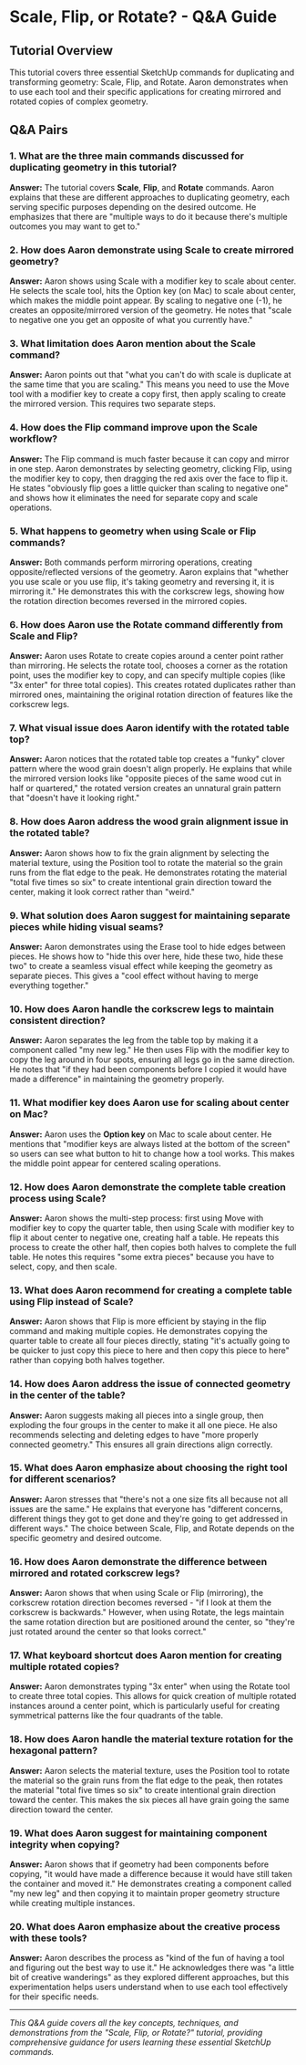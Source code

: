 # Scale, Flip, or Rotate? - Q&A Guide

## Tutorial Overview
This tutorial covers three essential SketchUp commands for duplicating and transforming geometry: Scale, Flip, and Rotate. Aaron demonstrates when to use each tool and their specific applications for creating mirrored and rotated copies of complex geometry.

## Q&A Pairs

### 1. What are the three main commands discussed for duplicating geometry in this tutorial?
**Answer:** The tutorial covers **Scale**, **Flip**, and **Rotate** commands. Aaron explains that these are different approaches to duplicating geometry, each serving specific purposes depending on the desired outcome. He emphasizes that there are "multiple ways to do it because there's multiple outcomes you may want to get to."

### 2. How does Aaron demonstrate using Scale to create mirrored geometry?
**Answer:** Aaron shows using Scale with a modifier key to scale about center. He selects the scale tool, hits the Option key (on Mac) to scale about center, which makes the middle point appear. By scaling to negative one (-1), he creates an opposite/mirrored version of the geometry. He notes that "scale to negative one you get an opposite of what you currently have."

### 3. What limitation does Aaron mention about the Scale command?
**Answer:** Aaron points out that "what you can't do with scale is duplicate at the same time that you are scaling." This means you need to use the Move tool with a modifier key to create a copy first, then apply scaling to create the mirrored version. This requires two separate steps.

### 4. How does the Flip command improve upon the Scale workflow?
**Answer:** The Flip command is much faster because it can copy and mirror in one step. Aaron demonstrates by selecting geometry, clicking Flip, using the modifier key to copy, then dragging the red axis over the face to flip it. He states "obviously flip goes a little quicker than scaling to negative one" and shows how it eliminates the need for separate copy and scale operations.

### 5. What happens to geometry when using Scale or Flip commands?
**Answer:** Both commands perform mirroring operations, creating opposite/reflected versions of the geometry. Aaron explains that "whether you use scale or you use flip, it's taking geometry and reversing it, it is mirroring it." He demonstrates this with the corkscrew legs, showing how the rotation direction becomes reversed in the mirrored copies.

### 6. How does Aaron use the Rotate command differently from Scale and Flip?
**Answer:** Aaron uses Rotate to create copies around a center point rather than mirroring. He selects the rotate tool, chooses a corner as the rotation point, uses the modifier key to copy, and can specify multiple copies (like "3x enter" for three total copies). This creates rotated duplicates rather than mirrored ones, maintaining the original rotation direction of features like the corkscrew legs.

### 7. What visual issue does Aaron identify with the rotated table top?
**Answer:** Aaron notices that the rotated table top creates a "funky" clover pattern where the wood grain doesn't align properly. He explains that while the mirrored version looks like "opposite pieces of the same wood cut in half or quartered," the rotated version creates an unnatural grain pattern that "doesn't have it looking right."

### 8. How does Aaron address the wood grain alignment issue in the rotated table?
**Answer:** Aaron shows how to fix the grain alignment by selecting the material texture, using the Position tool to rotate the material so the grain runs from the flat edge to the peak. He demonstrates rotating the material "total five times so six" to create intentional grain direction toward the center, making it look correct rather than "weird."

### 9. What solution does Aaron suggest for maintaining separate pieces while hiding visual seams?
**Answer:** Aaron demonstrates using the Erase tool to hide edges between pieces. He shows how to "hide this over here, hide these two, hide these two" to create a seamless visual effect while keeping the geometry as separate pieces. This gives a "cool effect without having to merge everything together."

### 10. How does Aaron handle the corkscrew legs to maintain consistent direction?
**Answer:** Aaron separates the leg from the table top by making it a component called "my new leg." He then uses Flip with the modifier key to copy the leg around in four spots, ensuring all legs go in the same direction. He notes that "if they had been components before I copied it would have made a difference" in maintaining the geometry properly.

### 11. What modifier key does Aaron use for scaling about center on Mac?
**Answer:** Aaron uses the **Option key** on Mac to scale about center. He mentions that "modifier keys are always listed at the bottom of the screen" so users can see what button to hit to change how a tool works. This makes the middle point appear for centered scaling operations.

### 12. How does Aaron demonstrate the complete table creation process using Scale?
**Answer:** Aaron shows the multi-step process: first using Move with modifier key to copy the quarter table, then using Scale with modifier key to flip it about center to negative one, creating half a table. He repeats this process to create the other half, then copies both halves to complete the full table. He notes this requires "some extra pieces" because you have to select, copy, and then scale.

### 13. What does Aaron recommend for creating a complete table using Flip instead of Scale?
**Answer:** Aaron shows that Flip is more efficient by staying in the flip command and making multiple copies. He demonstrates copying the quarter table to create all four pieces directly, stating "it's actually going to be quicker to just copy this piece to here and then copy this piece to here" rather than copying both halves together.

### 14. How does Aaron address the issue of connected geometry in the center of the table?
**Answer:** Aaron suggests making all pieces into a single group, then exploding the four groups in the center to make it all one piece. He also recommends selecting and deleting edges to have "more properly connected geometry." This ensures all grain directions align correctly.

### 15. What does Aaron emphasize about choosing the right tool for different scenarios?
**Answer:** Aaron stresses that "there's not a one size fits all because not all issues are the same." He explains that everyone has "different concerns, different things they got to get done and they're going to get addressed in different ways." The choice between Scale, Flip, and Rotate depends on the specific geometry and desired outcome.

### 16. How does Aaron demonstrate the difference between mirrored and rotated corkscrew legs?
**Answer:** Aaron shows that when using Scale or Flip (mirroring), the corkscrew rotation direction becomes reversed - "if I look at them the corkscrew is backwards." However, when using Rotate, the legs maintain the same rotation direction but are positioned around the center, so "they're just rotated around the center so that looks correct."

### 17. What keyboard shortcut does Aaron mention for creating multiple rotated copies?
**Answer:** Aaron demonstrates typing "3x enter" when using the Rotate tool to create three total copies. This allows for quick creation of multiple rotated instances around a center point, which is particularly useful for creating symmetrical patterns like the four quadrants of the table.

### 18. How does Aaron handle the material texture rotation for the hexagonal pattern?
**Answer:** Aaron selects the material texture, uses the Position tool to rotate the material so the grain runs from the flat edge to the peak, then rotates the material "total five times so six" to create intentional grain direction toward the center. This makes the six pieces all have grain going the same direction toward the center.

### 19. What does Aaron suggest for maintaining component integrity when copying?
**Answer:** Aaron shows that if geometry had been components before copying, "it would have made a difference because it would have still taken the container and moved it." He demonstrates creating a component called "my new leg" and then copying it to maintain proper geometry structure while creating multiple instances.

### 20. What does Aaron emphasize about the creative process with these tools?
**Answer:** Aaron describes the process as "kind of the fun of having a tool and figuring out the best way to use it." He acknowledges there was "a little bit of creative wanderings" as they explored different approaches, but this experimentation helps users understand when to use each tool effectively for their specific needs.

---

*This Q&A guide covers all the key concepts, techniques, and demonstrations from the "Scale, Flip, or Rotate?" tutorial, providing comprehensive guidance for users learning these essential SketchUp commands.* 